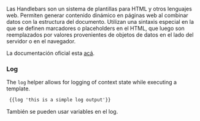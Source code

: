 Las Handlebars son un sistema de plantillas para HTML y otros lenguajes web. Permiten generar contenido dinámico en páginas web al combinar datos con la estructura del documento. Utilizan una sintaxis especial en la que se definen marcadores o placeholders en el HTML, que luego son reemplazados por valores provenientes de objetos de datos en el lado del servidor o en el navegador.

La documentación oficial esta [acá](https://handlebarsjs.com/guide/).

### Log
The `log` helper allows for logging of context state while executing a template.
```html
 {{log 'this is a simple log output'}}
```

También se pueden usar variables en el log.